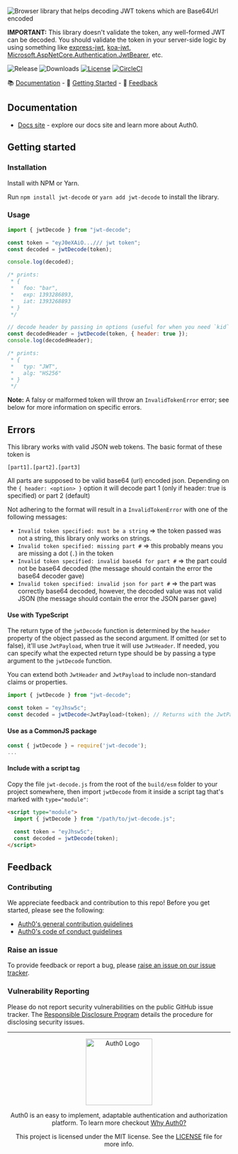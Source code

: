 ![Browser library that helps decoding JWT tokens which are Base64Url encoded](https://cdn.auth0.com/website/sdks/banners/jwt-decode-banner.png)

**IMPORTANT:** This library doesn't validate the token, any well-formed JWT can be decoded. You should validate the token in your server-side logic by using something like [express-jwt](https://github.com/auth0/express-jwt), [koa-jwt](https://github.com/stiang/koa-jwt), [Microsoft.AspNetCore.Authentication.JwtBearer](https://www.nuget.org/packages/Microsoft.AspNetCore.Authentication.JwtBearer), etc.

![Release](https://img.shields.io/npm/v/jwt-decode)
![Downloads](https://img.shields.io/npm/dw/jwt-decode)
[![License](https://img.shields.io/:license-MIT-blue.svg?style=flat)](https://opensource.org/licenses/MIT)
[![CircleCI](https://img.shields.io/circleci/build/github/auth0/jwt-decode)](https://circleci.com/gh/auth0/jwt-decode)

:books: [Documentation](#documentation) - :rocket: [Getting Started](#getting-started) - :speech_balloon: [Feedback](#feedback)

## Documentation

- [Docs site](https://www.auth0.com/docs) - explore our docs site and learn more about Auth0.

## Getting started

### Installation

Install with NPM or Yarn.

Run `npm install jwt-decode` or `yarn add jwt-decode` to install the library.

### Usage

```js
import { jwtDecode } from "jwt-decode";

const token = "eyJ0eXAiO.../// jwt token";
const decoded = jwtDecode(token);

console.log(decoded);

/* prints:
 * { 
 *   foo: "bar",
 *   exp: 1393286893,
 *   iat: 1393268893  
 * }
 */

// decode header by passing in options (useful for when you need `kid` to verify a JWT):
const decodedHeader = jwtDecode(token, { header: true });
console.log(decodedHeader);

/* prints:
 * { 
 *   typ: "JWT",
 *   alg: "HS256" 
 * }
 */
```

**Note:** A falsy or malformed token will throw an `InvalidTokenError` error; see below for more information on specific errors.

## Errors

This library works with valid JSON web tokens. The basic format of these token is
```
[part1].[part2].[part3]
```
All parts are supposed to be valid base64 (url) encoded json.
Depending on the `{ header: <option> }` option it will decode part 1 (only if header: true is specified) or part 2 (default)

Not adhering to the format will result in a `InvalidTokenError` with one of the following messages:

- `Invalid token specified: must be a string` => the token passed was not a string, this library only works on strings. 
- `Invalid token specified: missing part #` => this probably means you are missing a dot (`.`) in the token 
- `Invalid token specified: invalid base64 for part #` => the part could not be base64 decoded (the message should contain the error the base64 decoder gave)
- `Invalid token specified: invalid json for part #` => the part was correctly base64 decoded, however, the decoded value was not valid JSON (the message should contain the error the JSON parser gave)

#### Use with TypeScript

The return type of the `jwtDecode` function is determined by the `header` property of the object passed as the second argument. If omitted (or set to false), it'll use `JwtPayload`, when true it will use `JwtHeader`. 
If needed, you can specify what the expected return type should be by passing a type argument to the `jwtDecode` function.

You can extend both `JwtHeader` and `JwtPayload` to include non-standard claims or properties.

```typescript
import { jwtDecode } from "jwt-decode";

const token = "eyJhsw5c";
const decoded = jwtDecode<JwtPayload>(token); // Returns with the JwtPayload type
```

#### Use as a CommonJS package

```javascript
const { jwtDecode } = require('jwt-decode');
...
```

#### Include with a script tag

Copy the file `jwt-decode.js` from the root of the `build/esm` folder to your project somewhere, then import `jwtDecode` from it inside a script tag that's marked with `type="module"`:

```html
<script type="module">
  import { jwtDecode } from "/path/to/jwt-decode.js";

  const token = "eyJhsw5c";
  const decoded = jwtDecode(token);
</script>
```

## Feedback

### Contributing

We appreciate feedback and contribution to this repo! Before you get started, please see the following:

- [Auth0's general contribution guidelines](https://github.com/auth0/open-source-template/blob/master/GENERAL-CONTRIBUTING.md)
- [Auth0's code of conduct guidelines](https://github.com/auth0/open-source-template/blob/master/CODE-OF-CONDUCT.md)

### Raise an issue

To provide feedback or report a bug, please [raise an issue on our issue tracker](https://github.com/auth0/jwt-decode/issues).

### Vulnerability Reporting

Please do not report security vulnerabilities on the public GitHub issue tracker. The [Responsible Disclosure Program](https://auth0.com/responsible-disclosure-policy) details the procedure for disclosing security issues.

---

<p align="center">
  <picture>
    <source media="(prefers-color-scheme: light)" srcset="https://cdn.auth0.com/website/sdks/logos/auth0_light_mode.png"   width="150">
    <source media="(prefers-color-scheme: dark)" srcset="https://cdn.auth0.com/website/sdks/logos/auth0_dark_mode.png" width="150">
    <img alt="Auth0 Logo" src="https://cdn.auth0.com/website/sdks/logos/auth0_light_mode.png" width="150">
  </picture>
</p>
<p align="center">Auth0 is an easy to implement, adaptable authentication and authorization platform. To learn more checkout <a href="https://auth0.com/why-auth0">Why Auth0?</a></p>
<p align="center">
This project is licensed under the MIT license. See the <a href="./LICENSE"> LICENSE</a> file for more info.</p>
